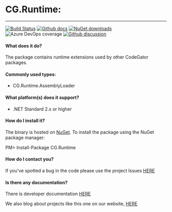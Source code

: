# CG.Runtime: 
---
[![Build Status](https://dev.azure.com/codegator/CG.Runtime/_apis/build/status/CodeGator.CG.Runtime?branchName=main)](https://dev.azure.com/codegator/CG.Runtime/_build/latest?definitionId=39&branchName=main)
[![Github docs](https://img.shields.io/static/v1?label=Documentation&message=online&color=blue)](https://codegator.github.io/CG.Runtime/)
[![NuGet downloads](https://img.shields.io/nuget/dt/CG.Runtime.svg?style=flat)](https://nuget.org/packages/CG.Runtime)
![Azure DevOps coverage](https://img.shields.io/azure-devops/coverage/codegator/CG.Runtime/39)
[![Github discussion](https://img.shields.io/badge/Discussion-online-blue)](https://github.com/CodeGator/CG.Runtime/discussions)

#### What does it do?
The package contains runtime extensions used by other CodeGator packages.

#### Commonly used types:
* CG.Runtime.AssemblyLoader

#### What platform(s) does it support?
* .NET Standard 2.x or higher

#### How do I install it?
The binary is hosted on [NuGet](https://www.nuget.org/packages/CG.Runtime/). To install the package using the NuGet package manager:

PM> Install-Package CG.Runtime

#### How do I contact you?
If you've spotted a bug in the code please use the project Issues [HERE](https://github.com/CodeGator/CG.Runtime/issues)

#### Is there any documentation?
There is developer documentation [HERE](https://codegator.github.io/CG.Runtime/)

We also blog about projects like this one on our website, [HERE](http://www.codegator.com)